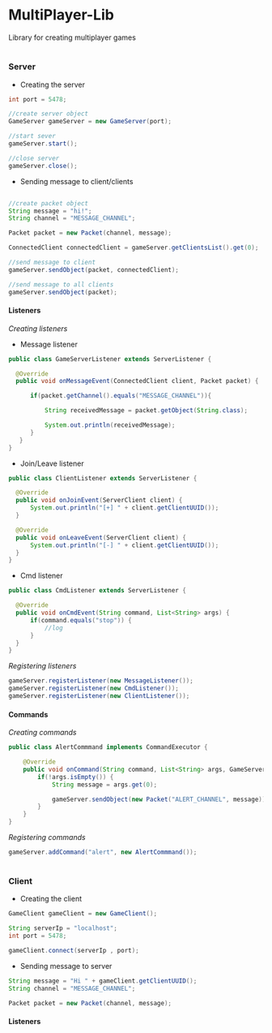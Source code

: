 # MultiPlayer-Lib
Library for creating multiplayer games

#
<h3>Server</h3>

- Creating the server

```java
int port = 5478;

//create server object
GameServer gameServer = new GameServer(port);

//start sever
gameServer.start();

//close server
gameServer.close();
```

- Sending message to client/clients

```java

//create packet object
String message = "hi!";
String channel = "MESSAGE_CHANNEL";

Packet packet = new Packet(channel, message);

ConnectedClient connectedClient = gameServer.getClientsList().get(0);

//send message to client
gameServer.sendObject(packet, connectedClient);

//send message to all clients
gameServer.sendObject(packet);    
```

<h4>Listeners</h4>

*Creating listeners*

- Message listener

```java
public class GameServerListener extends ServerListener {

  @Override
  public void onMessageEvent(ConnectedClient client, Packet packet) {

      if(packet.getChannel().equals("MESSAGE_CHANNEL")){

          String receivedMessage = packet.getObject(String.class);

          System.out.println(receivedMessage);
      }
   }
}  
```

- Join/Leave listener

```java
public class ClientListener extends ServerListener {

  @Override
  public void onJoinEvent(ServerClient client) {
      System.out.println("[+] " + client.getClientUUID());
  }

  @Override
  public void onLeaveEvent(ServerClient client) {
      System.out.println("[-] " + client.getClientUUID());
  }
}  
```

- Cmd listener

```java
public class CmdListener extends ServerListener {

  @Override
  public void onCmdEvent(String command, List<String> args) {
      if(command.equals("stop")) {
          //log
      }
  }
}  
```

*Registering listeners*

```java
gameServer.registerListener(new MessageListener());
gameServer.registerListener(new CmdListener());
gameServer.registerListener(new ClientListener());
```

<h4>Commands</h4>

*Creating commands*

```java
public class AlertCommmand implements CommandExecutor {

    @Override
    public void onCommand(String command, List<String> args, GameServer gameServer) {
        if(!args.isEmpty()) {
            String message = args.get(0);

            gameServer.sendObject(new Packet("ALERT_CHANNEL", message));
        }
    }
}
```

*Registering commands*

```java
gameServer.addCommand("alert", new AlertCommmand());
```

#
<h3>Client</h3>

- Creating the client

```java
GameClient gameClient = new GameClient();

String serverIp = "localhost";
int port = 5478;

gameClient.connect(serverIp , port);
```

- Sending message to server

```java
String message = "Hi " + gameClient.getClientUUID();
String channel = "MESSAGE_CHANNEL";

Packet packet = new Packet(channel, message);  
```

<h4>Listeners</h4>





